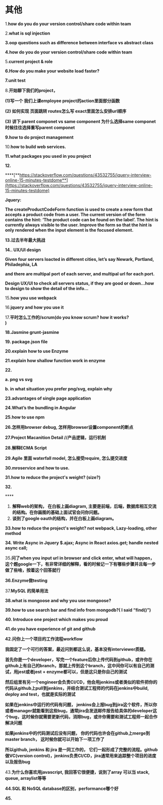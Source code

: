 # 其他

1.**how do you do your version control/share code within team**

  
2.**what is sql injection**

**3.oop questions such as difference between interface vs abstract class**

**4.how do you do your version control/share code within team**

  
5.**current project & role**

**6.How do you make your website load faster?**

**7.unit test**

8.**开始聊下我们的project，** 

**\(1\)写一个 我们上课employee project的action里面部分函数**

**\(2\) 如何实现 页面跳转 routes怎么写 exact里面怎么安排url顺序**

**\(3\) 讲下 parent componet vs same component 为什么选择same componet 时候往往选择重写parent componet**

**9.how to do project management**  


10.**how to build web services.**

**11.what packages you used in you project**

**12.**

\*\*\*\*[**https://stackoverflow.com/questions/43532755/jquery-interview-online-15-minutes-testdome**](https://stackoverflow.com/questions/43532755/jquery-interview-online-15-minutes-testdome)

**Jquery:**

**The createProductCodeForm function is used to create a new form that accepts a product code from a user. The current version of the form contains the hint: ‘The product code can be found on the label’. The hint is currently always visible to the user. Improve the form so that the hint is only rendered when the input element is the focused element.**

**13.过去半年最大挑战**

**14.. UX/UI design**

   **Given  four servers loacted in different cities, let’s say Newark, Portland, Philadephia, LA**

   **and there are multipal port of each server, and multipal url for each port.**

   **Design UX/UI to check all servers status, if they are good or down...how to design to show     the detail of the info...**  


15.**how you use webpack**  


16.**jquery and how you use it**  


17.**平时怎么工作的/scrum\(do you know scrum? how it works?**  
**\)**

**18.Jasmine grunt-jasmine**

**19. package.json file**

**20.explain how to use Enzyme**

**21.explain how shallow function work in enzyme**

**22.**

**a. png vs svg**

**b. in what situation you prefer png/svg, explain why**

**23.advantages of single page application**

**24.What’s the bundling in Angular**

**25.how to use npm**

**26.怎样用browser debug,  怎样用browser设置component的断点**

**27.Project Macanition Detail //产品逻辑，运行机制**

**28.解释ECMA Script**

**29.Agile 里面 waterfall model, 怎么接受require, 怎么提交进度**

**30.mroservice and how to use.**

**31.how to reduce the project's weight? \(size?\)**

**32.**

\*\*\*\*

1. **解释web的架构， 在白板上画diagram, 主要是前端，后端，数据库相互交流的结构。在你画图的基础上面试官会问你问题。**
2. **谈到了google oauth的结构，并在白板上画diagram。**

**33.how to reduce the project's weight? not webpack, Lazy-loading, other method**

**34. Write Async in Jquery   $.ajax; Async in React  axios.get; handle nested async call;**

35.**问了when you input url in browser and click enter, what will happen，这个题google一下，有非常详细的解释，看的时候记一下有哪些步骤并且每一步做了些啥，按着这个回答就行**

**36.Enzyme做testing**

37.**MySQL 的简单用法**  

**38.what is mongoose and why you use mongoose?**

**39.how to use search bar and find info from mongodb?\( I said “find\(\)”\)**

**40. Introduce one project which makes you proud**

**41.do you have experience of git and github**

**42.问你上一个项目的工作流程workflow**

**我固定了一个可行的答案，最近问到都这么说，基本没有interviewer质疑。**

**首先你是一个developer，写完一个feature后你上传代码到github，或许你在github上有自己的branch，那就上传到这个branch，这中间你可以有自己的测试，用jest或者jest + enzyme都可以，但是这只是你自己的测试**

**然后组里有另一个engineer会负责CI/CD，他会用jenkins或者类似的软件把你的代码从github上pull到jenkins，并结合测试工程师的代码在jenkins中build, deploy and test，也就是实际的测试**

**如果在jenkins中运行的代码有问题， jenkins会上报bug到jira这个软件，所以你或者manager就能看到这些bug，通常jira会发送邮件报告给具体的developer这个bug，这时候你就需要更新代码，消除bug，或许你需要和测试工程师一起合作解决问题**

**如果jenkins中的代码测试后没有问题， 你的代码也许会在github上merge到master branch， 这时候你就可以开始下一项工作了**

**所以github, jenkins 和 jira 是一同工作的， 它们一起形成了完整的流程。github做VC\(version control\)，jenkins负责CI/CD，jira通常用来追踪整个项目的进度以及报告bug**  


43.**为什么你喜欢用javascript, 我回答它很便捷，说到了array 可以当 stack, queue, arraylist等等**

**44.SQL 和 NoSQL database的区别，performance哪个好**

**45.**

  


  




  


  
  


